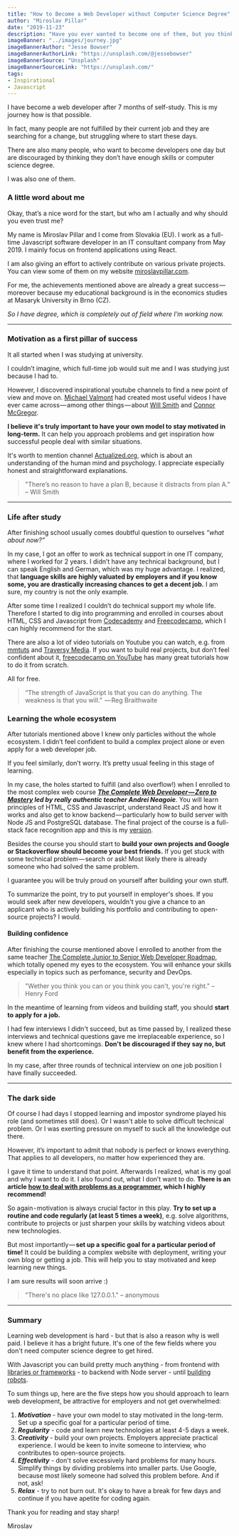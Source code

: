 ```yaml
---
title: "How to Become a Web Developer without Computer Science Degree"
author: "Miroslav Pillar"
date: "2019-11-23"
description: "Have you ever wanted to become one of them, but you think you aren’t qualified enough? You are wrong. It’s all about finding the right way."
imageBanner: "../images/journey.jpg"
imageBannerAuthor: "Jesse Bowser"
imageBannerAuthorLink: "https://unsplash.com/@jessebowser"
imageBannerSource: "Unsplash"
imageBannerSourceLink: "https://unsplash.com/"
tags:
- Inspirational
- Javascript
---
```


I have become a web developer after 7 months of self-study. This is my journey how is that possible.

In fact, many people are not fulfilled by their current job and they are searching for a change, but struggling where to start these days.

There are also many people, who want to become developers one day but are discouraged by thinking they don’t have enough skills or computer science degree.

I was also one of them.

### A little word about me

Okay, that’s a nice word for the start, but who am I actually and why should you even trust me?

My name is Miroslav Pillar and I come from Slovakia (EU). I work as a full-time Javascript software developer in an IT consultant company from May 2019. I mainly focus on frontend applications using React.

I am also giving an effort to actively contribute on various private projects. You can view some of them on my website [miroslavpillar.com](https://miroslavpillar.com).

For me, the achievements mentioned above are already a great success — moreover because my educational background is in the economics studies at Masaryk University in Brno (CZ).

_So I have degree, which is completely out of field where I’m working now._

---

### Motivation as a first pillar of success

It all started when I was studying at university.

I couldn’t imagine, which full-time job would suit me and I was studying just because I had to.

However, I discovered inspirational youtube channels to find a new point of view and move on. [Michael Valmont](https://www.youtube.com/channel/UCD-cyDCJUs80NGUCYTCVPDA) had created most useful videos I have ever came across — among other things — about [Will Smith](https://www.youtube.com/watch?v=1CbMDE1ZzHA) and [Connor McGregor](https://www.youtube.com/watch?v=FrYv01Z1Hek).

**I believe it's truly important to have your own model to stay motivated in long-term.** It can help you approach problems and get inspiration how successful people deal with similar situations.

It's worth to mention channel [Actualized.org](https://www.youtube.com/channel/UCgeicB5AuF3MyyUto0-M5Lw), which is about an understanding of the human mind and psychology. I appreciate especially honest and straightforward explanations.

> "There’s no reason to have a plan B, because it distracts from plan A."
> – Will Smith

---

### Life after study

After finishing school usually comes doubtful question to ourselves _“what about now?”_

In my case, I got an offer to work as technical support in one IT company, where I worked for 2 years. I didn’t have any technical background, but I can speak English and German, which was my huge advantage. I realized, that **language skills are highly valuated by employers and if you know some, you are drastically increasing chances to get a decent job.** I am sure, my country is not the only example.

After some time I realized I couldn’t do technical support my whole life. Therefore I started to dig into programming and enrolled in courses about HTML, CSS and Javascript from [Codecademy](https://www.codecademy.com/) and [Freecodecamp](https://www.freecodecamp.org/), which I can highly recommend for the start.

There are also a lot of video tutorials on Youtube you can watch, e.g. from [mmtuts](https://www.youtube.com/channel/UCzyuZJ8zZ-Lhfnz41DG5qLw) and [Traversy Media](https://www.youtube.com/channel/UC29ju8bIPH5as8OGnQzwJyA). If you want to build real projects, but don’t feel confident about it, [freecodecamp on YouTube](https://www.youtube.com/channel/UC8butISFwT-Wl7EV0hUK0BQ) has many great tutorials how to do it from scratch.

All for free.

> “The strength of JavaScript is that you can do anything. The weakness is that you will.” 
> — Reg Braithwaite

### Learning the whole ecosystem

After tutorials mentioned above I knew only particles without the whole ecosystem. I didn’t feel confident to build a complex project alone or even apply for a web developer job.

If you feel similarly, don’t worry. It’s pretty usual feeling in this stage of learning.

In my case, the holes started to fulfill (and also overflow!) when I enrolled to the most complex web course **_[The Complete Web Developer — Zero to Mastery](https://www.udemy.com/the-complete-web-developer-zero-to-mastery/) led by really authentic teacher Andrei Neagoie_**. You will learn principles of HTML, CSS and Javascript, understand React JS and how it works and also get to know backend — particularly how to build server with Node JS and PostgreSQL database. The final project of the course is a full-stack face recognition app and this is my [version](https://flamboyant-curie-74af2f.netlify.com).

Besides the course you should start to **build your own projects and Google or Stackoverflow should become your best friends.** If you get stuck with some technical problem — search or ask! Most likely there is already someone who had solved the same problem.

I guarantee you will be truly proud on yourself after building your own stuff.

To summarize the point, try to put yourself in employer's shoes. If you would seek after new developers, wouldn't you give a chance to an applicant who is actively building his portfolio and contributing to open-source projects? I would.

#### Building confidence
After finishing the course mentioned above I enrolled to another from the same teacher [The Complete Junior to Senior Web Developer Roadmap](https://www.udemy.com/course/the-complete-junior-to-senior-web-developer-roadmap/), which totally opened my eyes to the ecosystem. You will enhance your skills especially in topics such as perfomance, security and DevOps.

> "Wether you think you can or you think you can't, you're right."
> – Henry Ford

In the meantime of learning from videos and building staff, you should **start to apply for a job.**

I had few interviews I didn't succeed, but as time passed by, I realized these interviews and technical questions gave me irreplaceable experience, so I knew where I had shortcomings. **Don't be discouraged if they say no, but benefit from the experience.**

In my case, after three rounds of technical interview on one job position I have finally succeeded.

---

### The dark side

Of course I had days I stopped learning and impostor syndrome played his role (and sometimes still does). Or I wasn't able to solve difficult technical problem. Or I was exerting pressure on myself to suck all the knowledge out there.

However, it’s important to admit that nobody is perfect or knows everything. That applies to all developers, no matter how experienced they are.

I gave it time to understand that point. Afterwards I realized, what is my goal and why I want to do it. I also found out, what I don’t want to do. **There is an article [how to deal with problems as a programmer](https://www.freecodecamp.org/news/how-to-think-like-a-programmer-lessons-in-problem-solving-d1d8bf1de7d2/), which I highly recommend!**

So again - motivation is always crucial factor in this play. **Try to set up a routine and code regularly (at least 5 times a week)**, e.g. solve algorithms, contribute to projects or just sharpen your skills by watching videos about new technologies. 

But most importantly — **set up a specific goal for a particular period of time!** It could be building a complex website with deployment, writing your own blog or getting a job. This will help you to stay motivated and keep learning new things.

I am sure results will soon arrive :)

> "There's no place like 127.0.0.1."
> – anonymous

---

### Summary

Learning web development is hard - but that is also a reason why is well paid. I believe it has a bright future. It's one of the few fields where you don't need computer science degree to get hired.

With Javascript you can build pretty much anything - from frontend with [libraries or frameworks](https://www.javascripting.com/) - to backend with Node server - until [building robots](https://www.youtube.com/watch?v=2_r7UBBp8pE).

To sum things up, here are the five steps how you should approach to learn web development, be attractive for employers and not get overwhelmed:

1. **_Motivation_** - have your own model to stay motivated in the long-term. Set up a specific goal for a particular period of time.
2. **_Regularity_** - code and learn new technologies at least 4-5 days a week.
3. **_Creativity_** - build your own projects. Employers appreciate practical experience. I would be keen to invite someone to interview, who contributes to open-source projects.
4. **_Effectivity_** - don't solve excessively hard problems for many hours. Simplify things by dividing problems into smaller parts. Use Google, because most likely someone had solved this problem before. And if not, ask!
5. **_Relax_** - try to not burn out. It's okay to have a break for few days and continue if you have apetite for coding again.

Thank you for reading and stay sharp!

Miroslav
